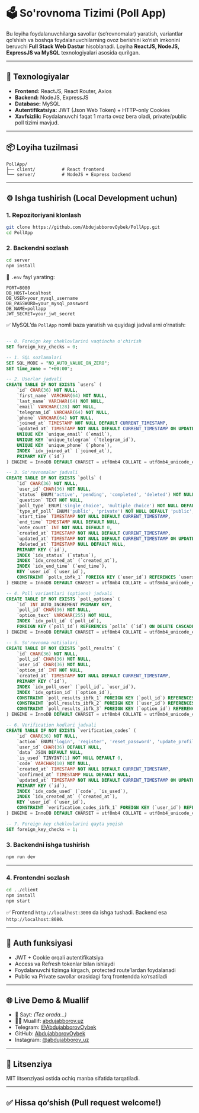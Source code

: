# 🗳️ So'rovnoma Tizimi (Poll App)

Bu loyiha foydalanuvchilarga savollar (so‘rovnomalar) yaratish, variantlar qo‘shish va boshqa foydalanuvchilarning ovoz berishini ko‘rish imkonini beruvchi **Full Stack Web Dastur** hisoblanadi. Loyiha **ReactJS, NodeJS, ExpressJS va MySQL** texnologiyalari asosida qurilgan.

---

## 🚀 Texnologiyalar

- **Frontend:** ReactJS, React Router, Axios
- **Backend:** NodeJS, ExpressJS
- **Database:** MySQL
- **Autentifikatsiya:** JWT (Json Web Token) + HTTP-only Cookies
- **Xavfsizlik:** Foydalanuvchi faqat 1 marta ovoz bera oladi, private/public poll tizimi mavjud.

---

## 📦 Loyiha tuzilmasi

```
PollApp/
├── client/          # React frontend
└── server/          # NodeJS + Express backend
```

---

## ⚙️ Ishga tushirish (Local Development uchun)

### 1. Repozitoriyani klonlash

```bash
git clone https://github.com/AbdujabborovOybek/PollApp.git
cd PollApp
```

### 2. Backendni sozlash

```bash
cd server
npm install
```

📁 `.env` fayl yarating:

```
PORT=8080
DB_HOST=localhost
DB_USER=your_mysql_username
DB_PASSWORD=your_mysql_password
DB_NAME=pollapp
JWT_SECRET=your_jwt_secret
```

✅ MySQL’da `PollApp` nomli baza yaratish va quyidagi jadvallarni o‘rnatish:

```sql

-- 0. Foreign key cheklovlarini vaqtincha o'chirish
SET foreign_key_checks = 0;

-- 1. SQL sozlamalari
SET SQL_MODE = "NO_AUTO_VALUE_ON_ZERO";
SET time_zone = "+00:00";

-- 2. Userlar jadvali
CREATE TABLE IF NOT EXISTS `users` (
    `id` CHAR(36) NOT NULL,
    `first_name` VARCHAR(64) NOT NULL,
    `last_name` VARCHAR(64) NOT NULL,
    `email` VARCHAR(128) NOT NULL,
    `telegram_id` VARCHAR(64) NOT NULL,
    `phone` VARCHAR(64) NOT NULL,
    `joined_at` TIMESTAMP NOT NULL DEFAULT CURRENT_TIMESTAMP,
    `updated_at` TIMESTAMP NOT NULL DEFAULT CURRENT_TIMESTAMP ON UPDATE CURRENT_TIMESTAMP,
    UNIQUE KEY `unique_email` (`email`),
    UNIQUE KEY `unique_telegram` (`telegram_id`),
    UNIQUE KEY `unique_phone` (`phone`),
    INDEX `idx_joined_at` (`joined_at`),
    PRIMARY KEY (`id`)
) ENGINE = InnoDB DEFAULT CHARSET = utf8mb4 COLLATE = utf8mb4_unicode_ci;

-- 3. So'rovnomalar jadvali
CREATE TABLE IF NOT EXISTS `polls` (
    `id` CHAR(36) NOT NULL,
    `user_id` CHAR(36) NOT NULL,
    `status` ENUM('active', 'pending', 'completed', 'deleted') NOT NULL DEFAULT 'pending',
    `question` TEXT NOT NULL,
    `poll_type` ENUM('single_choice', 'multiple_choice') NOT NULL DEFAULT 'single_choice',
    `type_of_poll` ENUM('public', 'private') NOT NULL DEFAULT 'public',
    `start_time` TIMESTAMP NOT NULL DEFAULT CURRENT_TIMESTAMP,
    `end_time` TIMESTAMP NULL DEFAULT NULL,
    `vote_count` INT NOT NULL DEFAULT 0,
    `created_at` TIMESTAMP NOT NULL DEFAULT CURRENT_TIMESTAMP,
    `updated_at` TIMESTAMP NOT NULL DEFAULT CURRENT_TIMESTAMP ON UPDATE CURRENT_TIMESTAMP,
    `deleted_at` TIMESTAMP NULL DEFAULT NULL,
    PRIMARY KEY (`id`),
    INDEX `idx_status` (`status`),
    INDEX `idx_created_at` (`created_at`),
    INDEX `idx_end_time` (`end_time`),
    KEY `user_id` (`user_id`),
    CONSTRAINT `polls_ibfk_1` FOREIGN KEY (`user_id`) REFERENCES `users` (`id`) ON DELETE CASCADE ON UPDATE CASCADE
) ENGINE = InnoDB DEFAULT CHARSET = utf8mb4 COLLATE = utf8mb4_unicode_ci;

-- 4. Poll variantlari (options) jadvali
CREATE TABLE IF NOT EXISTS `poll_options` (
    `id` INT AUTO_INCREMENT PRIMARY KEY,
    `poll_id` CHAR(36) NOT NULL,
    `option_text` VARCHAR(255) NOT NULL,
    INDEX `idx_poll_id` (`poll_id`),
    FOREIGN KEY (`poll_id`) REFERENCES `polls` (`id`) ON DELETE CASCADE
) ENGINE = InnoDB DEFAULT CHARSET = utf8mb4 COLLATE = utf8mb4_unicode_ci;

-- 5. So'rovnoma natijalari
CREATE TABLE IF NOT EXISTS `poll_results` (
    `id` CHAR(36) NOT NULL,
    `poll_id` CHAR(36) NOT NULL,
    `user_id` CHAR(36) NOT NULL,
    `option_id` INT NOT NULL,
    `created_at` TIMESTAMP NOT NULL DEFAULT CURRENT_TIMESTAMP,
    PRIMARY KEY (`id`),
    INDEX `idx_poll_user` (`poll_id`, `user_id`),
    INDEX `idx_option_id` (`option_id`),
    CONSTRAINT `poll_results_ibfk_1` FOREIGN KEY (`poll_id`) REFERENCES `polls` (`id`) ON DELETE CASCADE ON UPDATE CASCADE,
    CONSTRAINT `poll_results_ibfk_2` FOREIGN KEY (`user_id`) REFERENCES `users` (`id`) ON DELETE CASCADE ON UPDATE CASCADE,
    CONSTRAINT `poll_results_ibfk_3` FOREIGN KEY (`option_id`) REFERENCES `poll_options` (`id`) ON DELETE CASCADE ON UPDATE CASCADE
) ENGINE = InnoDB DEFAULT CHARSET = utf8mb4 COLLATE = utf8mb4_unicode_ci;

-- 6. Verification kodlari jadvali
CREATE TABLE IF NOT EXISTS `verification_codes` (
    `id` CHAR(36) NOT NULL,
    `action` ENUM('login', 'register', 'reset_password', 'update_profile', 'update_poll') NOT NULL,
    `user_id` CHAR(36) DEFAULT NULL,
    `data` JSON DEFAULT NULL,
    `is_used` TINYINT(1) NOT NULL DEFAULT 0,
    `code` VARCHAR(10) NOT NULL,
    `created_at` TIMESTAMP NOT NULL DEFAULT CURRENT_TIMESTAMP,
    `confirmed_at` TIMESTAMP NULL DEFAULT NULL,
    `updated_at` TIMESTAMP NOT NULL DEFAULT CURRENT_TIMESTAMP ON UPDATE CURRENT_TIMESTAMP,
    PRIMARY KEY (`id`),
    INDEX `idx_code_used` (`code`, `is_used`),
    INDEX `idx_created_at` (`created_at`),
    KEY `user_id` (`user_id`),
    CONSTRAINT `verification_codes_ibfk_1` FOREIGN KEY (`user_id`) REFERENCES `users` (`id`) ON DELETE CASCADE ON UPDATE CASCADE
) ENGINE = InnoDB DEFAULT CHARSET = utf8mb4 COLLATE = utf8mb4_unicode_ci;

-- 7. Foreign key cheklovlarini qayta yoqish
SET foreign_key_checks = 1;
```

### 3. Backendni ishga tushirish

```bash
npm run dev
```

---

### 4. Frontendni sozlash

```bash
cd ../client
npm install
npm start
```

✅ Frontend `http://localhost:3000` da ishga tushadi. Backend esa `http://localhost:8080`.

---

## 🔐 Auth funksiyasi

- JWT + Cookie orqali autentifikatsiya
- Access va Refresh tokenlar bilan ishlaydi
- Foydalanuvchi tizimga kirgach, protected route’lardan foydalanadi
- Public va Private savollar orasidagi farq frontendda ko‘rsatiladi

---

## 🌐 Live Demo & Muallif

- 🔗 Sayt: _(Tez orada...)_
- 🧑‍💻 Muallif: [abdujabborov.uz](https://abdujabborov.uz)
- Telegram: [@AbdujabborovOybek](https://t.me/AbdujabborovOybek)
- GitHub: [AbdujabborovOybek](https://github.com/AbdujabborovOybek)
- Instagram: [@abdujabborov_uz](https://www.instagram.com/abdujabborov_uz/)

---

## 📃 Litsenziya

MIT litsenziyasi ostida ochiq manba sifatida tarqatiladi.

---

## ✅ Hissa qo‘shish (Pull request welcome!)
